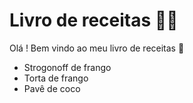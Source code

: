 # Livro de receitas :man_cook:

Olá ! Bem vindo ao meu livro de receitas :wave:

- Strogonoff de frango
- Torta de frango
- Pavê de coco

